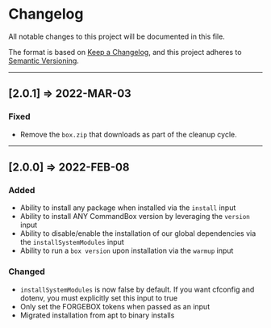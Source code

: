 # Changelog

All notable changes to this project will be documented in this file.

The format is based on [Keep a Changelog](https://keepachangelog.com/en/1.0.0/),
and this project adheres to [Semantic Versioning](https://semver.org/spec/v2.0.0.html).

----

## [2.0.1] => 2022-MAR-03

### Fixed

* Remove the `box.zip` that downloads as part of the cleanup cycle.

----

## [2.0.0] => 2022-FEB-08

### Added

* Ability to install any package when installed via the `install` input
* Ability to install ANY CommandBox version by leveraging the `version` input
* Ability to disable/enable the installation of our global dependencies via the `installSystemModules` input
* Ability to run a `box version` upon installation via the `warmup` input

### Changed

* `installSystemModules` is now false by default. If you want cfconfig and dotenv, you must explicitly set this input to true
* Only set the FORGEBOX tokens when passed as an input
* Migrated installation from apt to binary installs
